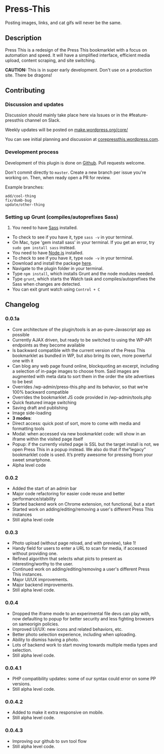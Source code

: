 Press-This
==========
Posting images, links, and cat gifs will never be the same.

## Description

Press This is a redesign of the Press This bookmarklet with a focus on automation and speed. It will have a simplified interface, efficient media upload, content scraping, and site switching.

**CAUTION:** This is in super early development. Don't use on a production site. There be dragons!

## Contributing

### Discussion and updates

Discussion should mainly take place here via Issues or in the #feature-pressthis channel on Slack.

Weekly updates will be posted on [make.wordpress.org/core/](https://make.wordpress.org/core/)

You can see initial planning and discussion at [corepressthis.wordpress.com](corepressthis.wordpress.com).


### Development process

Development of this plugin is done on [Github](https://github.com/MichaelArestad/Press-This). Pull requests welcome.

Don't commit directly to `master`. Create a new branch per issue you're working on. Then, when ready open a PR for review.

Example branches:
```
add/cool-thing
fix/dumb-bug
update/other-thing
```

### Setting up Grunt (compiles/autoprefixes Sass)
1. You need to have [Sass](http://sass-lang.com/install) installed.
 * To check to see if you have it, type `sass -v` in your terminal.
 * On Mac, type 'gem install sass' in your terminal. If you get an error, try `sudo gem install sass` instead.
* You need to have [Node.js](http://nodejs.org/) installed.
 * To check to see if you have it, type `node -v` in your terminal.
 * Download and install the package [here](http://nodejs.org/).
* Navigate to the plugin folder in your terminal.
* Type `npm install`, which installs Grunt and the node modules needed.
* Type `grunt`, which starts the Watch task and compiles/autoprefixes the Sass when changes are detected.
 * You can exit grunt watch using `Control + C`

## Changelog

### 0.0.1a
 * Core architecture of the plugin/tools is an as-pure-Javascript app as possible
 * Currently AJAX driven, but ready to be switched to using the WP-API endpoints as they become available
 * Is backward compatible with the current version of the Press This bookmarklet as bundled in WP, but also bring its own, more powerful one with it
 * Can blog any web page found online, blockquoting an excerpt, including a selection of in-page images to choose from. Said images are augmented with meta data to sort them in the order the site advertises to be best
 * Overrides /wp-admin/press-this.php and its behavior, so that we’re 100% backward compatible
 * Overrides the bookmarklet JS code provided in /wp-admin/tools.php
 * Quick featured image switching
 * Saving draft and publishing
 * Image side-loading
 * **3 modes**:
  * Direct access: quick post of sort, more to come with media and formatting tools
  * Modal: when accessed via new bookmarklet code: will show in an iframe within the visited page itself
  * Popup: if the currently visited page is SSL but the target install is not, we open Press This in a popup instead. We also do that if the”legacy” bookmarklet code is used. It’s pretty awesome for pressing from your sweet smartphone.
  * Alpha level code

### 0.0.2
 * Added the start of an admin bar
 * Major code refactoring for easier code reuse and better performance/stability
 * Started backend work on Chrome extension, not functional, but a start
 * Started work on adding/editing/removing a user's different Press This instances
 * Still alpha level code

### 0.0.3
 * Photo upload (without page reload, and with preview), take 1!
 * Handy field for users to enter a URL to scan for media, if accessed without providing one.
 * Refined algorithm that selects what picts to present as interesting/worthy to the user.
 * Continued work on adding/editing/removing a user's different Press This instances.
 * Major UI/UX improvements.
 * Major backend improvements.
 * Still alpha level code.

### 0.0.4
 * Dropped the iframe mode to an experimental file devs can play with, now defaulting to popup for better security and less fighting browsers on sameorigin policies.
 * Improved UI/UX: new icons and related behaviors, etc.
 * Better photo selection experience, including when uploading.
 * Ability to dismiss having a photo.
 * Lots of backend work to start moving towards multiple media types and selection.
 * Still alpha level code.

### 0.0.4.1
 * PHP compatibility updates: some of our syntax could error on some PP versions.
 * Still alpha level code.

### 0.0.4.2
 * Added <meta name="viewport" content="width=device-width"> to make it extra responsive on mobile.
 * Still alpha level code.

### 0.0.4.3
 * Improving our github to svn tool flow
 * Still alpha level code.
